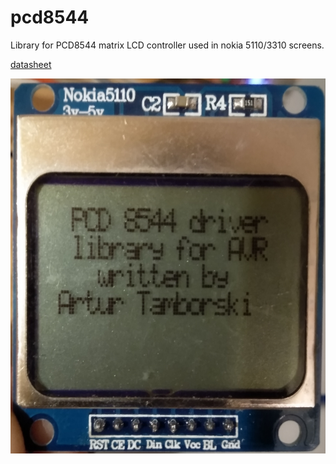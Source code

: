 # pcd8544

Library for PCD8544 matrix LCD controller used in nokia 5110/3310 screens.

[datasheet](doc/pdc8544-datasheet.pdf)

<img src="doc/pcd8544-1.jpg" width="600" height="600">
